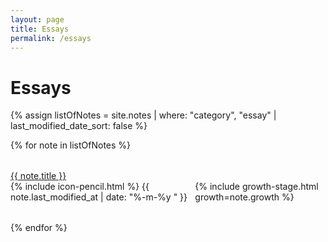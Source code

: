 ```yaml
---
layout: page
title: Essays
permalink: /essays
---
```


# Essays

{% assign listOfNotes = site.notes | where: "category", "essay" | last_modified_date_sort: false %}
<div class="container">
    {% for note in listOfNotes %}
        <div class="row">
            <div class="grid-list-title">
                <a class="internal-link" href="{{ note.url }}">
                    {{ note.title }}
                </a>
            </div>
            <div class="grid-list-metadata">
              <div class="grid-list-time">
                  <time datetime="{{ note.last_modified_at | date_to_xmlschema }}">
                      <span>{% include icon-pencil.html %} {{ note.last_modified_at | date: "%-m-%y " }}</span>
                  </time>
              </div>
              <div class="grid-list-growth">
                  {% include growth-stage.html growth=note.growth %}
              </div>
            </div>
        </div>
    {% endfor %}
  </div>

<style>
    @media (max-width: 600px) {

        h1 {
            margin-left: auto;
            text-align: center;
        }

        h2 {
            text-align: center;
        }
    }

    h2:first-of-type {
      margin-top: 3rem;
    }

  time span {
    margin-right: 0;
  }

  time {
    margin: 0;
  }

  .row {
    display: flex;
    flex-direction: row;
    flex-wrap: wrap;
    margin: 2rem 0;
    justify-content: space-between;
  }

  .grid-list-metadata {
    display: flex;
    min-width: 160px;
  }


  .grid-list-time {
    min-width: 80px; 
  }
  
  @media screen and (max-width: 800px) {
    width: auto;
  }
  

  @media screen and (max-width: 600px) {
    .container {
      width: 76%;
      margin: 0 auto;
      gap: 1rem 2rem;
    }

    .row {
      justify-content: center;
    }

    .grid-list-metadata {
      justify-content: center;
      margin: 0.5rem 0;
    }

    .grid-list-title {
      text-align: center;
      line-height: 1.6;
      width: 100%;
    }

    .grid-list-title a.internal-link {
      font-size: 1.2rem;
    }

  }
</style>